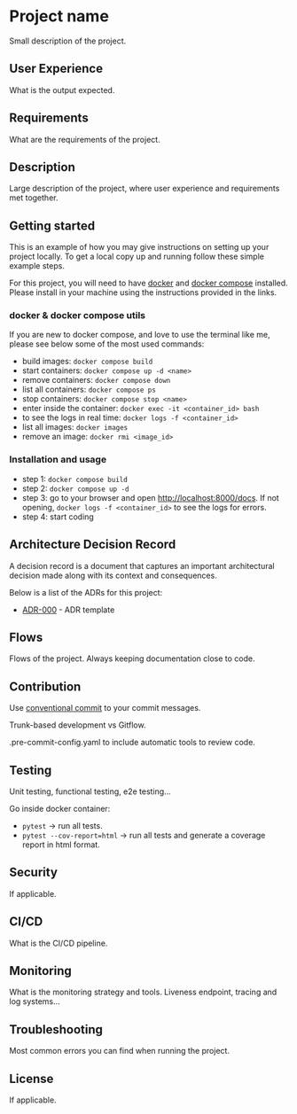 # Project name

Small description of the project.

## User Experience

What is the output expected.

## Requirements

What are the requirements of the project.

## Description

Large description of the project, where user experience and requirements met together.

## Getting started

This is an example of how you may give instructions on setting up your project
locally. To get a local copy up and running follow these simple example steps.

For this project, you will need to have
[docker](https://docs.docker.com/get-docker/) and
[docker compose](https://docs.docker.com/compose/install/) installed. Please
install in your machine using the instructions provided in the links.

### docker & docker compose utils

If you are new to docker compose, and love to use the terminal like me, please
see below some of the most used commands:

- build images: `docker compose build`
- start containers: `docker compose up -d <name>`
- remove containers: `docker compose down`
- list all containers: `docker compose ps`
- stop containers: `docker compose stop <name>`
- enter inside the container: `docker exec -it <container_id> bash`
- to see the logs in real time: `docker logs -f <container_id>`
- list all images: `docker images`
- remove an image: `docker rmi <image_id>`

### Installation and usage

- step 1: `docker compose build`
- step 2: `docker compose up -d`
- step 3: go to your browser and open
  [http://localhost:8000/docs](http://localhost:8000/docs). If not opening,
  `docker logs -f <container_id>` to see the logs for errors.
- step 4: start coding

## Architecture Decision Record

A decision record is a document that captures an important architectural
decision made along with its context and consequences.

Below is a list of the ADRs for this project:

- [ADR-000](../../docs/templates/adr.md) - ADR template

## Flows

Flows of the project. Always keeping documentation close to code.

## Contribution

Use [conventional commit](https://www.conventionalcommits.org/en/v1.0.0/) to
your commit messages.

Trunk-based development vs Gitflow.

.pre-commit-config.yaml to include automatic tools to review code.

## Testing

Unit testing, functional testing, e2e testing...

Go inside docker container:

- `pytest` -> run all tests.
- `pytest --cov-report=html` -> run all tests and generate a coverage report in
  html format.

## Security

If applicable.

## CI/CD

What is the CI/CD pipeline.

## Monitoring

What is the monitoring strategy and tools. Liveness endpoint, tracing and log
systems...

## Troubleshooting

Most common errors you can find when running the project.

## License

If applicable.

